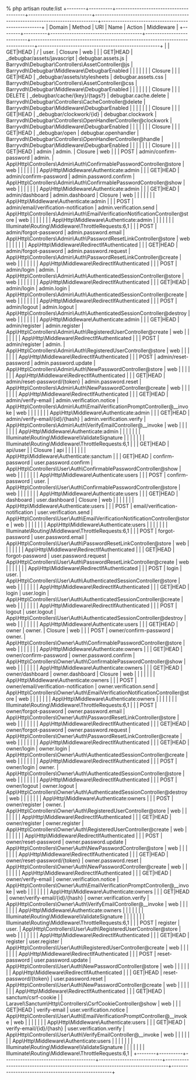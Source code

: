 % php artisan route:list
+--------+----------+---------------------------------------+---------------------------+-------------------------------------------------------------------------------+----------------------------------------------------+
| Domain | Method   | URI                                   | Name                      | Action                                                                        | Middleware                                         |
+--------+----------+---------------------------------------+---------------------------+-------------------------------------------------------------------------------+----------------------------------------------------+
|        | GET|HEAD | /                                     | user.                     | Closure                                                                       | web                                                |
|        | GET|HEAD | _debugbar/assets/javascript           | debugbar.assets.js        | Barryvdh\Debugbar\Controllers\AssetController@js                              | Barryvdh\Debugbar\Middleware\DebugbarEnabled       |
|        |          |                                       |                           |                                                                               | Closure                                            |
|        | GET|HEAD | _debugbar/assets/stylesheets          | debugbar.assets.css       | Barryvdh\Debugbar\Controllers\AssetController@css                             | Barryvdh\Debugbar\Middleware\DebugbarEnabled       |
|        |          |                                       |                           |                                                                               | Closure                                            |
|        | DELETE   | _debugbar/cache/{key}/{tags?}         | debugbar.cache.delete     | Barryvdh\Debugbar\Controllers\CacheController@delete                          | Barryvdh\Debugbar\Middleware\DebugbarEnabled       |
|        |          |                                       |                           |                                                                               | Closure                                            |
|        | GET|HEAD | _debugbar/clockwork/{id}              | debugbar.clockwork        | Barryvdh\Debugbar\Controllers\OpenHandlerController@clockwork                 | Barryvdh\Debugbar\Middleware\DebugbarEnabled       |
|        |          |                                       |                           |                                                                               | Closure                                            |
|        | GET|HEAD | _debugbar/open                        | debugbar.openhandler      | Barryvdh\Debugbar\Controllers\OpenHandlerController@handle                    | Barryvdh\Debugbar\Middleware\DebugbarEnabled       |
|        |          |                                       |                           |                                                                               | Closure                                            |
|        | GET|HEAD | admin                                 | admin.                    | Closure                                                                       | web                                                |
|        | POST     | admin/confirm-password                | admin.                    | App\Http\Controllers\Admin\Auth\ConfirmablePasswordController@store           | web                                                |
|        |          |                                       |                           |                                                                               | App\Http\Middleware\Authenticate:admin             |
|        | GET|HEAD | admin/confirm-password                | admin.password.confirm    | App\Http\Controllers\Admin\Auth\ConfirmablePasswordController@show            | web                                                |
|        |          |                                       |                           |                                                                               | App\Http\Middleware\Authenticate:admin             |
|        | GET|HEAD | admin/dashboard                       | admin.dashboard           | Closure                                                                       | web                                                |
|        |          |                                       |                           |                                                                               | App\Http\Middleware\Authenticate:admin             |
|        | POST     | admin/email/verification-notification | admin.verification.send   | App\Http\Controllers\Admin\Auth\EmailVerificationNotificationController@store | web                                                |
|        |          |                                       |                           |                                                                               | App\Http\Middleware\Authenticate:admin             |
|        |          |                                       |                           |                                                                               | Illuminate\Routing\Middleware\ThrottleRequests:6,1 |
|        | POST     | admin/forgot-password                 | admin.password.email      | App\Http\Controllers\Admin\Auth\PasswordResetLinkController@store             | web                                                |
|        |          |                                       |                           |                                                                               | App\Http\Middleware\RedirectIfAuthenticated        |
|        | GET|HEAD | admin/forgot-password                 | admin.password.request    | App\Http\Controllers\Admin\Auth\PasswordResetLinkController@create            | web                                                |
|        |          |                                       |                           |                                                                               | App\Http\Middleware\RedirectIfAuthenticated        |
|        | POST     | admin/login                           | admin.                    | App\Http\Controllers\Admin\Auth\AuthenticatedSessionController@store          | web                                                |
|        |          |                                       |                           |                                                                               | App\Http\Middleware\RedirectIfAuthenticated        |
|        | GET|HEAD | admin/login                           | admin.login               | App\Http\Controllers\Admin\Auth\AuthenticatedSessionController@create         | web                                                |
|        |          |                                       |                           |                                                                               | App\Http\Middleware\RedirectIfAuthenticated        |
|        | POST     | admin/logout                          | admin.logout              | App\Http\Controllers\Admin\Auth\AuthenticatedSessionController@destroy        | web                                                |
|        |          |                                       |                           |                                                                               | App\Http\Middleware\Authenticate:admin             |
|        | GET|HEAD | admin/register                        | admin.register            | App\Http\Controllers\Admin\Auth\RegisteredUserController@create               | web                                                |
|        |          |                                       |                           |                                                                               | App\Http\Middleware\RedirectIfAuthenticated        |
|        | POST     | admin/register                        | admin.                    | App\Http\Controllers\Admin\Auth\RegisteredUserController@store                | web                                                |
|        |          |                                       |                           |                                                                               | App\Http\Middleware\RedirectIfAuthenticated        |
|        | POST     | admin/reset-password                  | admin.password.update     | App\Http\Controllers\Admin\Auth\NewPasswordController@store                   | web                                                |
|        |          |                                       |                           |                                                                               | App\Http\Middleware\RedirectIfAuthenticated        |
|        | GET|HEAD | admin/reset-password/{token}          | admin.password.reset      | App\Http\Controllers\Admin\Auth\NewPasswordController@create                  | web                                                |
|        |          |                                       |                           |                                                                               | App\Http\Middleware\RedirectIfAuthenticated        |
|        | GET|HEAD | admin/verify-email                    | admin.verification.notice | App\Http\Controllers\Admin\Auth\EmailVerificationPromptController@__invoke    | web                                                |
|        |          |                                       |                           |                                                                               | App\Http\Middleware\Authenticate:admin             |
|        | GET|HEAD | admin/verify-email/{id}/{hash}        | admin.verification.verify | App\Http\Controllers\Admin\Auth\VerifyEmailController@__invoke                | web                                                |
|        |          |                                       |                           |                                                                               | App\Http\Middleware\Authenticate:admin             |
|        |          |                                       |                           |                                                                               | Illuminate\Routing\Middleware\ValidateSignature    |
|        |          |                                       |                           |                                                                               | Illuminate\Routing\Middleware\ThrottleRequests:6,1 |
|        | GET|HEAD | api/user                              |                           | Closure                                                                       | api                                                |
|        |          |                                       |                           |                                                                               | App\Http\Middleware\Authenticate:sanctum           |
|        | GET|HEAD | confirm-password                      | user.password.confirm     | App\Http\Controllers\User\Auth\ConfirmablePasswordController@show             | web                                                |
|        |          |                                       |                           |                                                                               | App\Http\Middleware\Authenticate:users             |
|        | POST     | confirm-password                      | user.                     | App\Http\Controllers\User\Auth\ConfirmablePasswordController@store            | web                                                |
|        |          |                                       |                           |                                                                               | App\Http\Middleware\Authenticate:users             |
|        | GET|HEAD | dashboard                             | user.dashboard            | Closure                                                                       | web                                                |
|        |          |                                       |                           |                                                                               | App\Http\Middleware\Authenticate:users             |
|        | POST     | email/verification-notification       | user.verification.send    | App\Http\Controllers\User\Auth\EmailVerificationNotificationController@store  | web                                                |
|        |          |                                       |                           |                                                                               | App\Http\Middleware\Authenticate:users             |
|        |          |                                       |                           |                                                                               | Illuminate\Routing\Middleware\ThrottleRequests:6,1 |
|        | POST     | forgot-password                       | user.password.email       | App\Http\Controllers\User\Auth\PasswordResetLinkController@store              | web                                                |
|        |          |                                       |                           |                                                                               | App\Http\Middleware\RedirectIfAuthenticated        |
|        | GET|HEAD | forgot-password                       | user.password.request     | App\Http\Controllers\User\Auth\PasswordResetLinkController@create             | web                                                |
|        |          |                                       |                           |                                                                               | App\Http\Middleware\RedirectIfAuthenticated        |
|        | POST     | login                                 | user.                     | App\Http\Controllers\User\Auth\AuthenticatedSessionController@store           | web                                                |
|        |          |                                       |                           |                                                                               | App\Http\Middleware\RedirectIfAuthenticated        |
|        | GET|HEAD | login                                 | user.login                | App\Http\Controllers\User\Auth\AuthenticatedSessionController@create          | web                                                |
|        |          |                                       |                           |                                                                               | App\Http\Middleware\RedirectIfAuthenticated        |
|        | POST     | logout                                | user.logout               | App\Http\Controllers\User\Auth\AuthenticatedSessionController@destroy         | web                                                |
|        |          |                                       |                           |                                                                               | App\Http\Middleware\Authenticate:users             |
|        | GET|HEAD | owner                                 | owner.                    | Closure                                                                       | web                                                |
|        | POST     | owner/confirm-password                | owner.                    | App\Http\Controllers\Owner\Auth\ConfirmablePasswordController@store           | web                                                |
|        |          |                                       |                           |                                                                               | App\Http\Middleware\Authenticate:owners            |
|        | GET|HEAD | owner/confirm-password                | owner.password.confirm    | App\Http\Controllers\Owner\Auth\ConfirmablePasswordController@show            | web                                                |
|        |          |                                       |                           |                                                                               | App\Http\Middleware\Authenticate:owners            |
|        | GET|HEAD | owner/dashboard                       | owner.dashboard           | Closure                                                                       | web                                                |
|        |          |                                       |                           |                                                                               | App\Http\Middleware\Authenticate:owners            |
|        | POST     | owner/email/verification-notification | owner.verification.send   | App\Http\Controllers\Owner\Auth\EmailVerificationNotificationController@store | web                                                |
|        |          |                                       |                           |                                                                               | App\Http\Middleware\Authenticate:owners            |
|        |          |                                       |                           |                                                                               | Illuminate\Routing\Middleware\ThrottleRequests:6,1 |
|        | POST     | owner/forgot-password                 | owner.password.email      | App\Http\Controllers\Owner\Auth\PasswordResetLinkController@store             | web                                                |
|        |          |                                       |                           |                                                                               | App\Http\Middleware\RedirectIfAuthenticated        |
|        | GET|HEAD | owner/forgot-password                 | owner.password.request    | App\Http\Controllers\Owner\Auth\PasswordResetLinkController@create            | web                                                |
|        |          |                                       |                           |                                                                               | App\Http\Middleware\RedirectIfAuthenticated        |
|        | GET|HEAD | owner/login                           | owner.login               | App\Http\Controllers\Owner\Auth\AuthenticatedSessionController@create         | web                                                |
|        |          |                                       |                           |                                                                               | App\Http\Middleware\RedirectIfAuthenticated        |
|        | POST     | owner/login                           | owner.                    | App\Http\Controllers\Owner\Auth\AuthenticatedSessionController@store          | web                                                |
|        |          |                                       |                           |                                                                               | App\Http\Middleware\RedirectIfAuthenticated        |
|        | POST     | owner/logout                          | owner.logout              | App\Http\Controllers\Owner\Auth\AuthenticatedSessionController@destroy        | web                                                |
|        |          |                                       |                           |                                                                               | App\Http\Middleware\Authenticate:owners            |
|        | POST     | owner/register                        | owner.                    | App\Http\Controllers\Owner\Auth\RegisteredUserController@store                | web                                                |
|        |          |                                       |                           |                                                                               | App\Http\Middleware\RedirectIfAuthenticated        |
|        | GET|HEAD | owner/register                        | owner.register            | App\Http\Controllers\Owner\Auth\RegisteredUserController@create               | web                                                |
|        |          |                                       |                           |                                                                               | App\Http\Middleware\RedirectIfAuthenticated        |
|        | POST     | owner/reset-password                  | owner.password.update     | App\Http\Controllers\Owner\Auth\NewPasswordController@store                   | web                                                |
|        |          |                                       |                           |                                                                               | App\Http\Middleware\RedirectIfAuthenticated        |
|        | GET|HEAD | owner/reset-password/{token}          | owner.password.reset      | App\Http\Controllers\Owner\Auth\NewPasswordController@create                  | web                                                |
|        |          |                                       |                           |                                                                               | App\Http\Middleware\RedirectIfAuthenticated        |
|        | GET|HEAD | owner/verify-email                    | owner.verification.notice | App\Http\Controllers\Owner\Auth\EmailVerificationPromptController@__invoke    | web                                                |
|        |          |                                       |                           |                                                                               | App\Http\Middleware\Authenticate:owners            |
|        | GET|HEAD | owner/verify-email/{id}/{hash}        | owner.verification.verify | App\Http\Controllers\Owner\Auth\VerifyEmailController@__invoke                | web                                                |
|        |          |                                       |                           |                                                                               | App\Http\Middleware\Authenticate:owners            |
|        |          |                                       |                           |                                                                               | Illuminate\Routing\Middleware\ValidateSignature    |
|        |          |                                       |                           |                                                                               | Illuminate\Routing\Middleware\ThrottleRequests:6,1 |
|        | POST     | register                              | user.                     | App\Http\Controllers\User\Auth\RegisteredUserController@store                 | web                                                |
|        |          |                                       |                           |                                                                               | App\Http\Middleware\RedirectIfAuthenticated        |
|        | GET|HEAD | register                              | user.register             | App\Http\Controllers\User\Auth\RegisteredUserController@create                | web                                                |
|        |          |                                       |                           |                                                                               | App\Http\Middleware\RedirectIfAuthenticated        |
|        | POST     | reset-password                        | user.password.update      | App\Http\Controllers\User\Auth\NewPasswordController@store                    | web                                                |
|        |          |                                       |                           |                                                                               | App\Http\Middleware\RedirectIfAuthenticated        |
|        | GET|HEAD | reset-password/{token}                | user.password.reset       | App\Http\Controllers\User\Auth\NewPasswordController@create                   | web                                                |
|        |          |                                       |                           |                                                                               | App\Http\Middleware\RedirectIfAuthenticated        |
|        | GET|HEAD | sanctum/csrf-cookie                   |                           | Laravel\Sanctum\Http\Controllers\CsrfCookieController@show                    | web                                                |
|        | GET|HEAD | verify-email                          | user.verification.notice  | App\Http\Controllers\User\Auth\EmailVerificationPromptController@__invoke     | web                                                |
|        |          |                                       |                           |                                                                               | App\Http\Middleware\Authenticate:users             |
|        | GET|HEAD | verify-email/{id}/{hash}              | user.verification.verify  | App\Http\Controllers\User\Auth\VerifyEmailController@__invoke                 | web                                                |
|        |          |                                       |                           |                                                                               | App\Http\Middleware\Authenticate:users             |
|        |          |                                       |                           |                                                                               | Illuminate\Routing\Middleware\ValidateSignature    |
|        |          |                                       |                           |                                                                               | Illuminate\Routing\Middleware\ThrottleRequests:6,1 |
+--------+----------+---------------------------------------+---------------------------+-------------------------------------------------------------------------------+----------------------------------------------------+